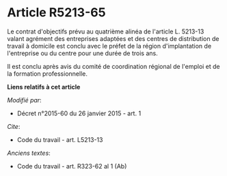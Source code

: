 # Article R5213-65

Le contrat d'objectifs prévu au quatrième alinéa de l'article L. 5213-13 valant agrément des entreprises adaptées et des
centres de distribution de travail à domicile est conclu avec le préfet de la région d'implantation de l'entreprise ou du
centre pour une durée de trois ans. 

Il est conclu après avis du comité de coordination régional de l'emploi et de la formation professionnelle.

**Liens relatifs à cet article**

_Modifié par_:

  - Décret n°2015-60 du 26 janvier 2015 - art. 1

_Cite_:

  - Code du travail - art. L5213-13

_Anciens textes_:

  - Code du travail - art. R323-62 al 1 (Ab)
